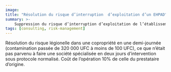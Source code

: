 ```yaml
---
image:
title: "Résolution du risque d’interruption  d’exploitation d’un EHPAD"
summary: >-
    Suppression du risque d’interruption d’exploitation de l’établissement par indisponibilité réseaux ECS soumis à de nombreuses fuites récurrentes sur des réseaux étendus (2km de tuyauterie).
tags: [consulting, risk-management]
---
```


<p>Résolution du risque légionelle dans une copropriété en une demi-journée (contamination passée de 320 000 UFC à moins de 100 UFC), ce que n’était pas parvenu à faire une société spécialisée en deux jours d’intervention sous protocole normalisé. Coût de l’opération 10% de celle du prestataire d’origine.</p>
